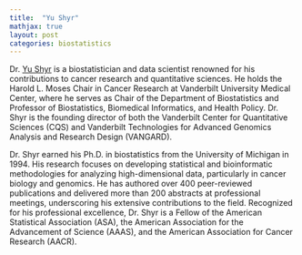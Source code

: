 ```yaml
---
title:  "Yu Shyr"
mathjax: true
layout: post
categories: biostatistics
---
```


Dr. [Yu Shyr](https://www.vumc.org/biostatistics/person/yu-shyr) is a biostatistician and data scientist renowned for his contributions to cancer research and quantitative sciences. He holds the Harold L. Moses Chair in Cancer Research at Vanderbilt University Medical Center, where he serves as Chair of the Department of Biostatistics and Professor of Biostatistics, Biomedical Informatics, and Health Policy. Dr. Shyr is the founding director of both the Vanderbilt Center for Quantitative Sciences (CQS) and Vanderbilt Technologies for Advanced Genomics Analysis and Research Design (VANGARD).

Dr. Shyr earned his Ph.D. in biostatistics from the University of Michigan in 1994. His research focuses on developing statistical and bioinformatic methodologies for analyzing high-dimensional data, particularly in cancer biology and genomics. He has authored over 400 peer-reviewed publications and delivered more than 200 abstracts at professional meetings, underscoring his extensive contributions to the field. Recognized for his professional excellence, Dr. Shyr is a Fellow of the American Statistical Association (ASA), the American Association for the Advancement of Science (AAAS), and the American Association for Cancer Research (AACR).